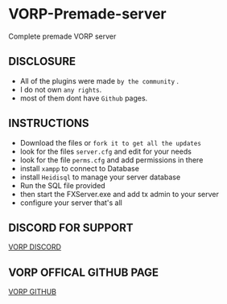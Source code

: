 # VORP-Premade-server

Complete premade VORP server

## DISCLOSURE

- All of the plugins were made `by the community` .
- I do not own `any rights`.
- most of them dont have `Github` pages.


## INSTRUCTIONS

- Download the files or `fork it to get all the updates`
- look for the files `server.cfg` and edit for your needs 
- look for the file `perms.cfg` and add permissions in there
- install `xampp` to connect to Database
- install `Heidisql` to manage your server database
- Run the SQL file provided 
- then start the FXServer.exe  and add tx admin to your server 
- configure your server
that's all

## DISCORD FOR SUPPORT

[VORP DISCORD](https://discord.gg/DHGVAbCj7N)

## VORP OFFICAL GITHUB PAGE ##

[VORP GITHUB](https://github.com/VORPCORE)
